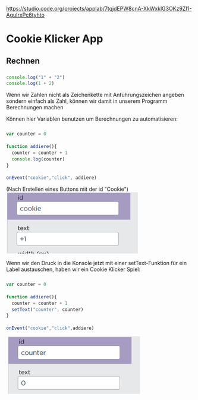 https://studio.code.org/projects/applab/7tqjdEPW8cnA-XkWxklG3OKz9ZI1-AguIrxPc6tyhto

# Cookie Klicker App
## Rechnen

### 
```js
console.log("1" + "2")
console.log(1 + 2)
```

Wenn wir Zahlen nicht als Zeichenkette mit Anführungszeichen angeben sondern einfach als Zahl, können wir damit in unserem Programm Berechnungen machen

Können hier Variablen benutzen um Berechnungen zu automatisieren:

###
```js
var counter = 0

function addiere(){
  counter = counter + 1
  console.log(counter)
}

onEvent("cookie","click", addiere)
```

(Nach Erstellen eines Buttons mit der id "Cookie")
![image](./pics/graphic1.png)

Wenn wir den Druck in die Konsole jetzt mit einer setText-Funktion für ein Label austauschen, haben wir ein Cookie Klicker Spiel:

###
```js
var counter = 0

function addiere(){
  counter = counter + 1
  setText("counter", counter)
}

onEvent("cookie","click",addiere)
```

![image](./pics/graphic2.png)
